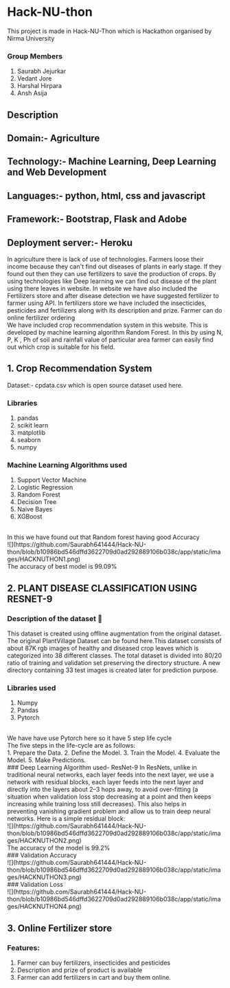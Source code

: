 # Hack-NU-thon
This project is made in Hack-NU-Thon  which is Hackathon organised by Nirma University

### Group Members
1. Saurabh Jejurkar
2. Vedant Jore
3. Harshal Hirpara
4. Ansh Asija

## Description

## Domain:- Agriculture
## Technology:- Machine Learning, Deep Learning and Web Development
## Languages:- python, html, css and javascript
## Framework:- Bootstrap, Flask and Adobe
## Deployment server:- Heroku

In agriculture there is lack of use of technologies. Farmers loose their income because they can't find out diseases of plants in early stage. If they found out then they can use fertilizers to save the production of crops. By using technologies like Deep learning we can find out disease of the plant using there leaves in website. In website we have also included the Fertilizers store and after disease detection we have suggested fertilizer to farmer using API. In fertilizers store we have included the insecticides, pesticides and fertilizers along with its description and prize. Farmer can do online fertilizer ordering
<br/>
We have included crop recommendation system in this website. This is developed by machine learning algorithm Random Forest. In this by using N, P, K , Ph of soil and rainfall value of particular area farmer can easily find out which crop is suitable for his field.

## 1. Crop Recommendation System
Dataset:- cpdata.csv which is open source dataset used here.
### Libraries
1. pandas
2. scikit learn
3. matplotlib
4. seaborn
5. numpy
### Machine Learning Algorithms used
1. Support Vector Machine
2. Logistic Regression
3. Random Forest 
4. Decision Tree
5. Naive Bayes
6. XGBoost
<br/>
In this we have found out that Random forest having good Accuracy
<br/>
![](https://github.com/Saurabh641444/Hack-NU-thon/blob/b10986bd546dffd3622709d0ad292889106b038c/app/static/images/HACKNUTHON1.png)
<br/>
The accuracy of best model is 99.09%
<br/>

## 2. PLANT DISEASE CLASSIFICATION USING RESNET-9 
### **Description of the dataset 📝**
This dataset is created using offline augmentation from the original dataset. The original PlantVillage Dataset can be found here.This dataset consists of about 87K rgb images of healthy and diseased crop leaves which is categorized into 38 different classes. The total dataset is divided into 80/20 ratio of training and validation set preserving the directory structure. A new directory containing 33 test images is created later for prediction purpose.<br/>
### Libraries used
1. Numpy
2. Pandas 
3. Pytorch
<br/>
We have have use Pytorch here so it have 5 step life cycle<br/>
The five steps in the life-cycle are as follows:<br/>
1. Prepare the Data.
2. Define the Model.
3. Train the Model.
4. Evaluate the Model.
5. Make Predictions.
<br/>
### Deep Learning Algorithm used- ResNet-9
In ResNets, unlike in traditional neural networks, each layer feeds into the next layer, we use a network with residual blocks, each layer feeds into the next layer and directly into the layers about 2–3 hops away, to avoid over-fitting (a situation when validation loss stop decreasing at a point and then keeps increasing while training loss still decreases). This also helps in preventing vanishing gradient problem and allow us to train deep neural networks. Here is a simple residual block:
<br/>
![](https://github.com/Saurabh641444/Hack-NU-thon/blob/b10986bd546dffd3622709d0ad292889106b038c/app/static/images/HACKNUTHON2.png)
<br/>
The accuracy of the model is 99.2%
<br/>
### Validation Accuracy
<br/>
![](https://github.com/Saurabh641444/Hack-NU-thon/blob/b10986bd546dffd3622709d0ad292889106b038c/app/static/images/HACKNUTHON3.png)
<br/>
### Validation Loss
<br/>
![](https://github.com/Saurabh641444/Hack-NU-thon/blob/b10986bd546dffd3622709d0ad292889106b038c/app/static/images/HACKNUTHON4.png)
<br/>

## 3. Online Fertilizer store
### Features:
1. Farmer can buy fertilizers, insecticides and pesticides
2. Description and prize of product is available
3. Farmer can add fertilizers in cart and buy them online.






